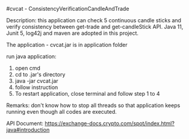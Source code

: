 #cvcat - ConsistencyVerificationCandleAndTrade

Description: this application can check 5 continuous candle sticks and verify consistency between get-trade and get-candleStick API. 
Java 11, Junit 5, log42j and maven are adopted in this project. <br/>

The application - cvcat.jar is in application folder <br />

run java application: <br />
1. open cmd <br />
2. cd to .jar's directory <br />
3. java -jar cvcat.jar <br />
4. follow instruction <br />
5. To restart application, close terminal and follow step 1 to 4 <br />

Remarks: don't know how to stop all threads so that application keeps running even though all codes are executed.

API Document: https://exchange-docs.crypto.com/spot/index.html?java#introduction 